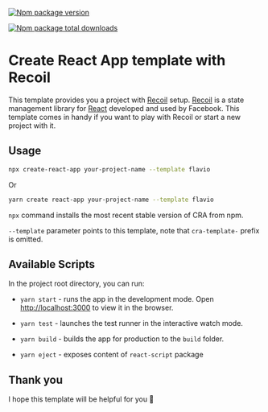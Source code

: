 [![Npm package version](https://badgen.net/npm/v/cra-template-flavio)](https://npmjs.com/package/cra-template-flavio)

[![Npm package total downloads](https://badgen.net/npm/dt/cra-template-flavio)](https://npmjs.com/package/cra-template-flavio)


# Create React App template with Recoil

This template provides you a project with [Recoil](https://recoiljs.org/) setup.
[Recoil](https://recoiljs.org/) is a state management library for [React](https://reactjs.org/) developed and used by Facebook.
This template comes in handy if you want to play with Recoil or start a new project with it.

## Usage

```bash
npx create-react-app your-project-name --template flavio
```

Or

```bash
yarn create react-app your-project-name --template flavio
```

`npx` command installs the most recent stable version of CRA from npm.

`--template` parameter points to this template, note that `cra-template-` prefix is omitted.

## Available Scripts

In the project root directory, you can run:

- `yarn start` - runs the app in the development mode. Open [http://localhost:3000](http://localhost:3000) to view it in the browser.

- `yarn test` - launches the test runner in the interactive watch mode.

- `yarn build` - builds the app for production to the `build` folder.

- `yarn eject` - exposes content of `react-script` package

## Thank you

I hope this template will be helpful for you 🙏
